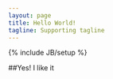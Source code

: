```yaml
---
layout: page
title: Hello World!
tagline: Supporting tagline
---
```

{% include JB/setup %}

##Yes!
	I like it



